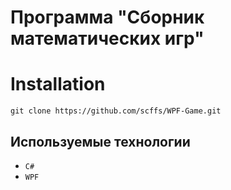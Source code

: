 # Программа "Сборник математических игр"

# Installation
```
git clone https://github.com/scffs/WPF-Game.git
```
## Используемые технологии
- `C#`
- `WPF`
